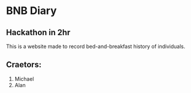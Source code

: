 # BNB Diary

## Hackathon in 2hr
This is a website made to record bed-and-breakfast history of individuals.

## Craetors:
1. Michael
1. Alan